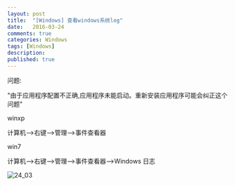 ```yaml
---
layout: post
title:  "[Windows] 查看windows系统log"
date:   2016-03-24
comments: true
categories: Windows
tags: [Windows]
description:
published: true
---
```


问题:

"由于应用程序配置不正确,应用程序未能启动。重新安装应用程序可能会纠正这个问题"

winxp

计算机-->右键-->管理-->事件查看器

win7

计算机-->右键-->管理-->事件查看器-->Windows 日志

<img src="{{ site.url }}/images/201603/24_03.png" alt="24_03" />
